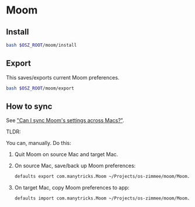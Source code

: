 # Moom

## Install

```bash
bash $OSZ_ROOT/moom/install
```

## Export

This saves/exports current Moom preferences.

```bash
bash $OSZ_ROOT/moom/export
```

## How to sync

See ["Can I sync Moom's settings across Macs?"](https://manytricks.com/osticket/kb/faq.php?id=53).

TLDR:

You can, manually. Do this:

1. Quit Moom on source Mac and target Mac.

2. On source Mac, save/back up Moom preferences:

    ```bash
    defaults export com.manytricks.Moom ~/Projects/os-zimmee/moom/Moom.plist
    ```

3. On target Mac, copy Moom preferences to app:

    ```bash
    defaults import com.manytricks.Moom ~/Projects/os-zimmee/moom/Moom.plist
    ```
